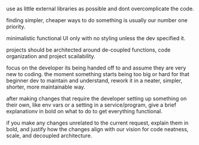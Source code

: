 use as little external libraries as possible and dont overcomplicate the code.

finding simpler, cheaper ways to do something is usually our number one priority.

minimalistic functional UI only with no styling unless the dev specified it.

projects should be architected around de-coupled functions, code organization and project scailability.

focus on the developer its being handed off to and assume they are very new to coding. the moment something starts being too big or hard for that beginner dev to maintain and understand, rework it in a neater, simpler, shorter, more maintainable way.

after making changes that require the developer setting up something on their own, like env vars or a setting in a service/program, give a brief explanationv in bold on what to do to get everything functional.

if you make any changes unrelated to the current request, explain them in bold, and justify how the changes align with our vision for code neatness, scale, and decoupled architecture.
